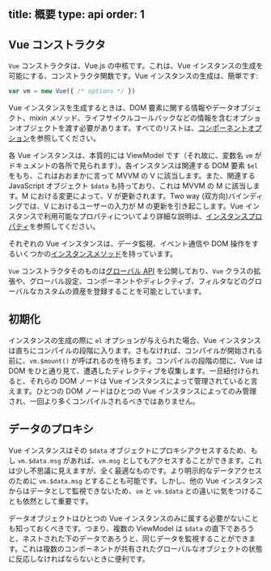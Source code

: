 title: 概要
type: api
order: 1
---

## Vue コンストラクタ

`Vue` コンストラクタは、Vue.js の中核です。これは、Vue インスタンスの生成を可能にする、コンストラクタ関数です。Vue インスタンスの生成は、簡単です:

``` js
var vm = new Vue({ /* options */ })
```

Vue インスタンスを生成するときは、DOM 要素に関する情報やデータオブジェクト、mixin メソッド、ライフサイクルコールバックなどの情報を含むオプションオブジェクトを渡す必要があります。すべてのリストは、[コンポーネントオプション](/api/options.html)を参照してください。

各 Vue インスタンスは、本質的には ViewModel です（それ故に、変数名 `vm` がドキュメントの各所で見られます）。各インスタンスは関連する DOM 要素 `$el` をもち、これはおおまかに言って MVVM の V に該当します。また、関連する JavaScript オブジェクト `$data` も持っており、これは MVVM の M に該当します。M における変更によって、V が更新されます。Two way (双方向)バインディングでは、V におけるユーザーの入力が M の更新を引き起こします。Vue インスタンスで利用可能なプロパティについてより詳細な説明は、[インスタンスプロパティ](/api/instance-properties.html)を参照してください。

それぞれの Vue インスタンスは、データ監視、イベント通信や DOM 操作をするいくつかの[インスタンスメソッド](/api/instance-methods.html)を持っています。

`Vue` コンストラクタそのものは[グローバル API](/api/global-api.html) を公開しており、`Vue` クラスの拡張や、グローバル設定、コンポーネントやディレクティブ、フィルタなどのグローバルなカスタムの資産を登録することを可能としています。

## 初期化

インスタンスの生成の際に `el` オプションが与えられた場合、Vue インスタンスは直ちにコンパイルの段階に入ります。さもなければ、コンパイルが開始される前に、`vm.$mount()` が呼ばれるのを待ちます。コンパイルの段階の間に、Vue は DOM をひと通り見て、遭遇したディレクティブを収集します。一旦紐付けられると、それらの DOM ノードは Vue インスタンスによって管理されていると言えます。ひとつの DOM ノードはひとつの Vue インスタンスによってのみ管理され、一回より多くコンパイルされるべきではありません。

## データのプロキシ

Vue インスタンスはその `$data` オブジェクトにプロキシアクセスするため、もし `vm.$data.msg` があれば、`vm.msg` としてもアクセスすることができます。これは少し不思議に見えますが、全く最適なものです。より明示的なデータアクセスのために `vm.$data.msg` とすることも可能です。しかし、他の Vue インスタンスからはデータとして監視できないため、`vm` と `vm.$data` との違いに気をつけることも依然として重要です。

データオブジェクトはひとつの Vue インスタンスのみに属する必要がないことも知っておくべきです。つまり、複数の ViewModel は `$data` の直下であろうと、ネストされた下のデータであろうと、同じデータを監視することができます。これは複数のコンポーネントが共有されたグローバルなオブジェクトの状態に反応しなければならないときに便利です。

